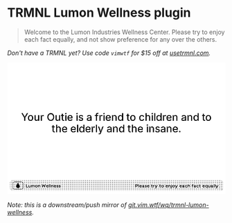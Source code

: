 # TRMNL Lumon Wellness plugin

> Welcome to the Lumon Industries Wellness Center. Please try to enjoy each fact equally, and not show preference for any over the others.

*Don't have a TRMNL yet? Use code `vimwtf` for $15 off at [usetrmnl.com](https://usetrmnl.com/?ref=vimwtf).*

![Your Outie is a friend to children and to the elderly and the insane.](/screenshot.png)

*Note: this is a downstream/push mirror of [git.vim.wtf/wq/trmnl-lumon-wellness](https://git.vim.wtf/wq/trmnl-lumon-wellness).*
